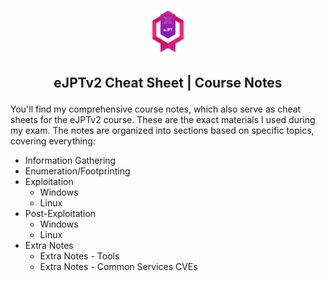 <h1 align="center">
  <img src="https://github.com/Dragkob/eJPT/blob/main/eJPTv2_Logo.png" alt="eJPTv2 Logo" style="width: 10%;"/>
</h1>

## <p align="center">eJPTv2 Cheat Sheet | Course Notes</p>
You'll find my comprehensive course notes, which also serve as cheat sheets for the eJPTv2 course. These are the exact materials I used during my exam. The notes are organized into sections based on specific topics, covering everything:
<ul>
  <li>Information Gathering</li>
  <li>Enumeration/Footprinting</li>
  <li>Exploitation
    <ul>
      <li>Windows</li>
      <li>Linux</li>
    </ul>
  </li>
  <li>Post-Exploitation
    <ul>
      <li>Windows</li>
      <li>Linux</li>
    </ul>
  </li>
  <li>Extra Notes
  <ul>
    <li>Extra Notes - Tools</li>
    <li>Extra Notes - Common Services CVEs</li>
  </ul>
  </li>
</ul>
